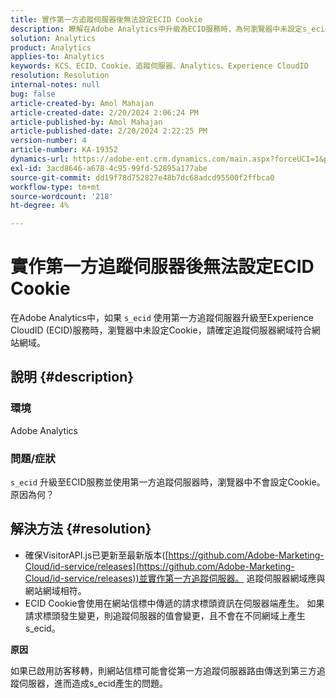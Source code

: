 ```yaml
---
title: 實作第一方追蹤伺服器後無法設定ECID Cookie
description: 瞭解在Adobe Analytics中升級為ECID服務時，為何瀏覽器中未設定s_ecid Cookie。
solution: Analytics
product: Analytics
applies-to: Analytics
keywords: KCS、ECID、Cookie、追蹤伺服器、Analytics、Experience CloudID
resolution: Resolution
internal-notes: null
bug: false
article-created-by: Amol Mahajan
article-created-date: 2/20/2024 2:06:24 PM
article-published-by: Amol Mahajan
article-published-date: 2/20/2024 2:22:25 PM
version-number: 4
article-number: KA-19352
dynamics-url: https://adobe-ent.crm.dynamics.com/main.aspx?forceUCI=1&pagetype=entityrecord&etn=knowledgearticle&id=c168863a-f9cf-ee11-9079-6045bd006295
exl-id: 3acd8646-a678-4c95-99fd-52895a177abe
source-git-commit: dd19f78d752827e48b7dc68adcd95500f2ffbca0
workflow-type: tm+mt
source-wordcount: '218'
ht-degree: 4%

---
```


# 實作第一方追蹤伺服器後無法設定ECID Cookie


在Adobe Analytics中，如果 `s_ecid` 使用第一方追蹤伺服器升級至Experience CloudID (ECID)服務時，瀏覽器中未設定Cookie，請確定追蹤伺服器網域符合網站網域。

## 說明 {#description}


### <b>環境</b>

Adobe Analytics



### <b>問題/症狀</b>

`s_ecid` 升級至ECID服務並使用第一方追蹤伺服器時，瀏覽器中不會設定Cookie。 原因為何？


## 解決方法 {#resolution}


- 確保VisitorAPI.js已更新至最新版本([https://github.com/Adobe-Marketing-Cloud/id-service/releases](https://github.com/Adobe-Marketing-Cloud/id-service/releases))並實作第一方追蹤伺服器。 追蹤伺服器網域應與網站網域相符。
- ECID Cookie會使用在網站信標中傳遞的請求標頭資訊在伺服器端產生。 如果請求標頭發生變更，則追蹤伺服器的值會變更，且不會在不同網域上產生s_ecid。


<b>原因</b>

如果已啟用訪客移轉，則網站信標可能會從第一方追蹤伺服器路由傳送到第三方追蹤伺服器，進而造成s_ecid產生的問題。
